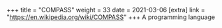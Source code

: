 +++
title = "COMPASS"
weight = 33
date = 2021-03-06
[extra]
link = "https://en.wikipedia.org/wiki/COMPASS"
+++
A programming language

